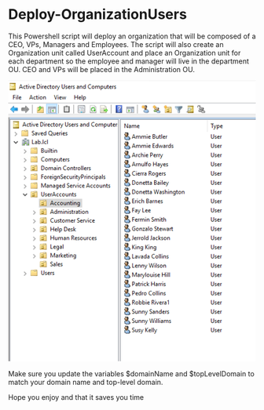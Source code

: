 # Deploy-OrganizationUsers

This Powershell script will deploy an organization that will be composed of a CEO, VPs, Managers and Employees.
The script will also create an Organization unit called UserAccount and place an Organization unit for each department so the employee and manager will live in the department OU. 
CEO and VPs will be placed in the Administration OU.
<p align="center">
  <img src="images/AD Structure.png">
</p>
Make sure you update the variables $domainName and $topLevelDomain to match your domain name and top-level domain.

Hope you enjoy and that it saves you time
